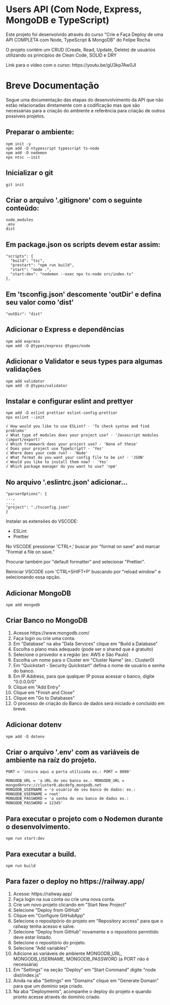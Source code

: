 <h1>Users API (Com Node, Express, MongoDB e TypeScript)</h1>
<p>Este projeto foi desenvolvido através do curso "Crie e Faça Deploy de uma API COMPLETA com Node, TypeScript & MongoDB" do Felipe Rocha</p>
<p>O projeto contém um CRUD (Create, Read, Update, Delete) de usuários utilizando os princípios de Clean Code, SOLID e DRY</p>
<p>Link para o vídeo com o curso: https://youtu.be/gU3kp7Aw0JI</p>

<h1>Breve Documentação</h1>
<p>Segue uma documentação das etapas do desenvolvimento da API que não estão relacionadas diretamente com a codificação mas que são necessárias para a criação do ambiente e referência para criação de outros possíveis projetos.</p>

<h2>Preparar o ambiente:</h2>

```
npm init -y
npm add -D ntypescript typescript ts-node
npm add -D nodemon
npx ntsc --init
```

<h2>Inicializar o git</h2>

```
git init
```

<h2>Criar o arquivo '.gitignore' com o seguinte conteúdo:</h2>

```
node_modules
.env
dist
```

<h2>Em package.json os scripts devem estar assim:</h2>

```
"scripts": {
  "build": "tsc",
  "prestart": "npm run build",
  "start": "node .",
  "start:dev": "nodemon --exec npx ts-node src/index.ts"
},
```

<h2>Em 'tsconfig.json' descomente 'outDir' e defina seu valor como 'dist'</h2>

```
"outDir": "dist"
```

<h2>Adicionar o Express e dependências</h2>

```
npm add express
npm add -D @types/express @types/node
```

<h2>Adicionar o Validator e seus types para algumas validações</h2>

```
npm add validator
npm add -D @types/validator
```

<h2>Instalar e configurar eslint and prettyer</h2>

```
npm add -D eslint prettier eslint-config-prettier
npx eslint --init

√ How would you like to use ESLint? · 'To check syntax and find problems'
√ What type of modules does your project use? · 'Javascript modules (import/export)'
√ Which framework does your project use? · 'None of these'
√ Does your project use TypeScript? · 'Yes'
√ Where does your code run? · 'Node'
√ What format do you want your config file to be in? · 'JSON'
√ Would you like to install them now? · 'Yes'
√ Which package manager do you want to use? 'npm'
```

<h2>No arquivo '.eslintrc.json' adicionar...</h2>

```
"parserOptions": {
...,
...,
"project": "./tsconfig.json"
}
```

<p>Instalar as extensões do VSCODE:</p>
<ul>
  <li>ESLint</li>
  <li>Prettier</li>
</ul>

<p>No VSCODE pressionar 'CTRL+,' buscar por "format on save" and marcar "Format a file on save."</p>
<p>Procurar também por "default formatter" and selecionar "Prettier".</p>
<p>Reiniciar VSCODE com 'CTRL+SHIFT+P' buscando por "reload window" e selecionando essa opção.</p>

<h2>Adicionar MongoDB</h2>

```
npm add mongodb
```

<h2>Criar Banco no MongoDB</h2>
<ol>
<li>Acesse https://www.mongodb.com/</li>
<li>Faça login ou crie uma conta.</li>
<li>Em "Database" na aba "Data Services" clique em "Build a Database"</li>
<li>Escolha o plano mais adequado (pode ser o shared que é gratuito)</li>
<li>Selecione o provedor e a região (ex: AWS e São Paulo)</li>
<li>Escolha um nome para o Cluster em "Cluster Name" (ex.: Cluster0)</li>
<li>Em "Quickstart - Security Quickstart" defina o nome de usuário e senha do banco.</li>
<li>Em IP Address, para que qualquer IP possa acessar o banco, digite "0.0.0.0/0"</li>
<li>Clique em "Add Entry"</li>
<li>Clique em "Finish and Close"</li>
<li>Clique em "Go to Databases"</li>
<li>O processo de criação do Banco de dados será iniciado e concluído em breve.</li>
</ol>

<h2>Adicionar dotenv</h2>

```
npm add -D dotenv
```

<h2>Criar o arquivo '.env' com as variáveis de ambiente na raíz do projeto.</h2>

```
PORT = 'insira aqui a porta utilizada ex.: PORT = 8000'

MONGODB_URL = 'a URL do seu banco ex.: MONGODB_URL = mongodb+srv://cluster0.abcdefg.mongodb.net
MONGODB_USERNAME = 'o usuário do seu banco de dados: ex.:  MONGODB_USERNAME = root'
MONGODB_PASSWORD = 'a senha do seu banco de dados ex.: MONGODB_PASSWORD = 12345'
```

<h2>Para executar o projeto com o Nodemon durante o desenvolvimento.</h2>

```
npm run start:dev
```

<h2>Para executar a build.</h2>

```
npm run build
```

<h2>Para fazer o deploy no https://railway.app/</h2>

<ol>
<li>Acesse: https://railway.app/</li>
<li>Faça login na sua conta ou crie uma nova conta.</li>
<li>Crie um novo projeto clicando em "Start New Project"</li>
<li>Selecione "Deploy from GitHub"</li>
<li>Clique em "Configure GitHubApp"</li>
<li>Selecione o repositpório do projeto em "Repository access" para que o railway tenha acesso e salve.</li>
<li>Selecione "Deploy from GitHub" novamente e o repositório permitido deve estar listado.</li>
<li>Selecione o repositório do projeto.</li>
<li>Selecione "Add variables"</li>
<li>Adicione as variáveis de ambiente MONGODB_URL, MONGODB_USERNAME, MONGODB_PASSWORD (a PORT não é necessária)</li>
<li>Em "Settings" na seção "Deploy" em "Start Command" digite "node dist/index.js"</li>
<li>Ainda na aba "Settings" em "Domains" clique em "Generate Domain" para que um domínio seja criado.</li>
<li>Na aba "Deployments", acompanhe o deploy do projeto e quando pronto acesse através do domínio criado.</li>
</ol>
